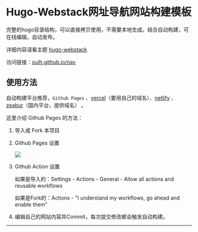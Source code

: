 # Hugo-Webstack网址导航网站构建模板

完整的hugo目录结构，可以直接拷贝使用，不需要本地生成。结合自动构建，可在线编辑，自动发布。

详细内容请看主题 [hugo-webstack](https://github.com/oulh/hugo-webstack)

访问链接：[oulh.github.io/nav](https://oulh.github.io/nav/)

## 使用方法

自动构建平台推荐，`Github Pages` 、[vercel](https://vercel.com/)（要用自己的域名）、[netlify](https://www.netlify.com/) 、[zeabur](https://zeabur.com?referralCode=o1289)（国内平台，提供域名） 。

这里介绍 Github Pages 的方法：

1. 导入或 Fork 本项目

2. Github Pages 设置

   ![](https://raw.githubusercontent.com/oulh/nav/main/static/images/gh-pages.jpg)

3. Github Action 设置
   
   如果是导入的：Settings - Actions - General - Allow all actions and reusable workflows
   
   如果是Fork的：Actions - "I understand my workflows, go ahead and enable them"

4. 编辑自己的网站内容并Commit，每次提交修改都会触发自动构建。
      
---
```
